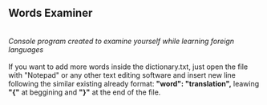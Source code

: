## Words Examiner <br>
<br>
<i>Console program created to examine yourself while learning foreign languages</i><br>
<br>
If you want to add more words inside the dictionary.txt, just open the file with "Notepad" or any other text editing software and insert new line following 
the similar existing already format: <b>"word": "translation",</b> leawing <b>"{"</b> at beggining and <b>"}"</b> at the end of the file.


